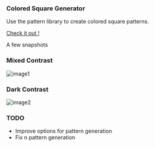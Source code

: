 ### Colored Square Generator
Use the pattern library to create colored square patterns.

[Check it out !](http://abhisekp.github.io/Colored-Square-generator/)

A few snapshots

### Mixed Contrast
![image1](http://i.imgur.com/NRrdIDX.png)

### Dark Contrast
![image2](http://i.imgur.com/9EVh6D8.png)

### TODO
- Improve options for pattern generation
- Fix n pattern generation
